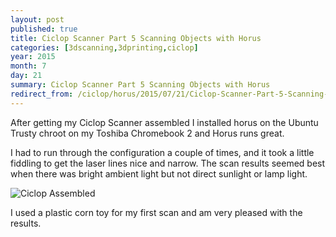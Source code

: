 ```yaml
---
layout: post
published: true
title: Ciclop Scanner Part 5 Scanning Objects with Horus
categories: [3dscanning,3dprinting,ciclop]
year: 2015
month: 7
day: 21
summary: Ciclop Scanner Part 5 Scanning Objects with Horus
redirect_from: /ciclop/horus/2015/07/21/Ciclop-Scanner-Part-5-Scanning-Objects-with-Horus/
---
```

After getting my Ciclop Scanner assembled I installed horus on the Ubuntu Trusty chroot on my Toshiba Chromebook 2 and Horus runs great.

I had to run through the configuration a couple of times, and it took a little fiddling to get the laser lines nice and narrow.  The scan results seemed best when there was bright ambient light but not direct sunlight or lamp light.

<img alt="Ciclop Assembled" src="https://garthvh.com/assets/img/ciclop/corn_scan.png" class="img-responsive img-rounded" />

I used a plastic corn toy for my first scan and am very pleased with the results.
